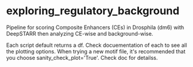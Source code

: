 # exploring_regulatory_background

Pipeline for scoring Composite Enhancers (CEs) in Drosphila (dm6) with DeepSTARR then analyzing CE-wise and background-wise. 

Each script default returns a df. Check docuementation of each to see all the plotting options. When trying a new motif file, it's recommended that you choose sanity_check_plot='True'. Check doc for detailss. 
